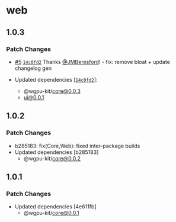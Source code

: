 # web

## 1.0.3

### Patch Changes

- [#5](https://github.com/JMBeresford/wgpu-kit/pull/5) [`14c0fd2`](https://github.com/JMBeresford/wgpu-kit/commit/14c0fd2cb1cb8b84936879d85103f9be4b07eb33) Thanks [@JMBeresford](https://github.com/JMBeresford)! - fix: remove bloat + update changelog gen

- Updated dependencies [[`14c0fd2`](https://github.com/JMBeresford/wgpu-kit/commit/14c0fd2cb1cb8b84936879d85103f9be4b07eb33)]:
  - @wgpu-kit/core@0.0.3
  - ui@0.0.1

## 1.0.2

### Patch Changes

- b285183: fix(Core,Web): fixed inter-package builds
- Updated dependencies [b285183]
  - @wgpu-kit/core@0.0.2

## 1.0.1

### Patch Changes

- Updated dependencies [4e611fb]
  - @wgpu-kit/core@0.0.1
